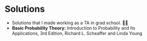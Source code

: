 # Solutions 

- Solutions that I made working as a TA in grad school. :teacher:
- **Basic Probability Theory:** Introduction to Probability and Its Applications, 3rd Edition, Richard L. Scheaffer and Linda Young
